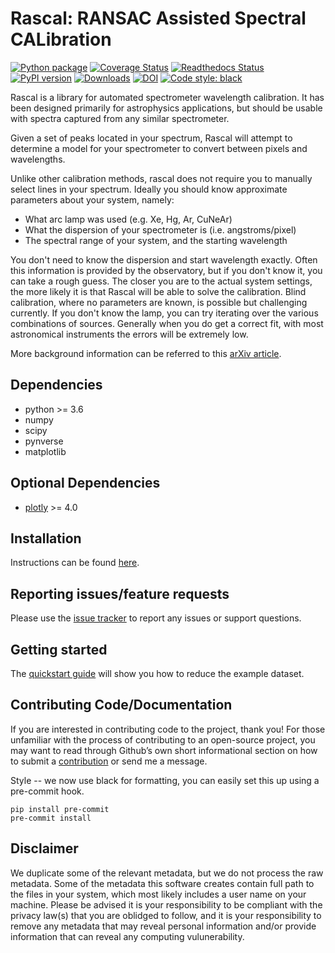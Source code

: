 # Rascal: RANSAC Assisted Spectral CALibration
[![Python package](https://github.com/jveitchmichaelis/rascal/actions/workflows/python-package.yml/badge.svg)](https://github.com/jveitchmichaelis/rascal/actions/workflows/python-package.yml)
[![Coverage Status](https://coveralls.io/repos/github/jveitchmichaelis/rascal/badge.svg?branch=main)](https://coveralls.io/github/jveitchmichaelis/rascal?branch=main)
[![Readthedocs Status](https://readthedocs.org/projects/rascal/badge/?version=latest&style=flat)](https://rascal.readthedocs.io/en/latest/)
[![PyPI version](https://badge.fury.io/py/rascal.svg)](https://badge.fury.io/py/rascal)
[![Downloads](https://pepy.tech/badge/rascal/month)](https://pepy.tech/project/rascal)
[![DOI](https://zenodo.org/badge/DOI/10.5281/zenodo.4117514.svg)](https://doi.org/10.5281/zenodo.4117514)
[![Code style: black](https://img.shields.io/badge/code%20style-black-000000.svg)](https://github.com/psf/black)

Rascal is a library for automated spectrometer wavelength calibration. It has been designed primarily for astrophysics applications, but should be usable with spectra captured from any similar spectrometer.

Given a set of peaks located in your spectrum, Rascal will attempt to determine a model for your spectrometer to convert between pixels and wavelengths.

Unlike other calibration methods, rascal does not require you to manually select lines in your spectrum. Ideally you should know  approximate parameters about your system, namely:

* What arc lamp was used (e.g. Xe, Hg, Ar, CuNeAr)
* What the dispersion of your spectrometer is (i.e. angstroms/pixel)
* The spectral range of your system, and the starting wavelength

You don't need to know the dispersion and start wavelength exactly. Often this information is provided by the observatory, but if you don't know it, you can take a rough guess. The closer you are to the actual system settings, the more likely it is that Rascal will be able to solve the calibration. Blind calibration, where no parameters are known, is possible but challenging currently. If you don't know the lamp, you can try iterating over the various combinations of sources. Generally when you do get a correct fit, with most astronomical instruments the errors will be extremely low.

More background information can be referred to this [arXiv article](https://ui.adsabs.harvard.edu/abs/2019arXiv191205883V/abstract).


## Dependencies
* python >= 3.6
* numpy
* scipy
* pynverse
* matplotlib

## Optional Dependencies
* [plotly](https://github.com/plotly/plotly.py) >= 4.0

## Installation
Instructions can be found [here](https://rascal.readthedocs.io/en/latest/installation/installation.html).

## Reporting issues/feature requests
Please use the [issue tracker](https://github.com/jveitchmichaelis/rascal/issues) to report any issues or support questions.

## Getting started
The [quickstart guide](https://rascal.readthedocs.io/en/latest/tutorial/quickstart.html) will show you how to reduce the example dataset.

## Contributing Code/Documentation
If you are interested in contributing code to the project, thank you! For those unfamiliar with the process of contributing to an open-source project, you may want to read through Github’s own short informational section on how to submit a [contribution](https://opensource.guide/how-to-contribute/#how-to-submit-a-contribution) or send me a message.

Style -- we now use black for formatting, you can easily set this up using a pre-commit hook.

```
pip install pre-commit
pre-commit install
```

## Disclaimer
We duplicate some of the relevant metadata, but we do not process the raw metadata. Some of the metadata this software creates contain full path to the files in your system, which most likely includes a user name on your machine. Please be advised it is your responsibility to be compliant with the privacy law(s) that you are oblidged to follow, and it is your responsibility to remove any metadata that may reveal personal information and/or provide information that can reveal any computing vulunerability.
